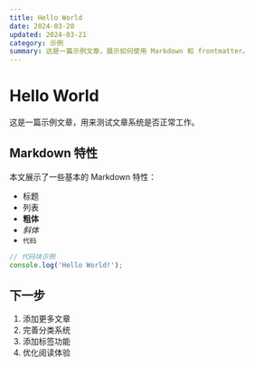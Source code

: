 ```yaml
---
title: Hello World
date: 2024-03-20
updated: 2024-03-21
category: 示例
summary: 这是一篇示例文章，展示如何使用 Markdown 和 frontmatter。
---
```


# Hello World

这是一篇示例文章，用来测试文章系统是否正常工作。

## Markdown 特性

本文展示了一些基本的 Markdown 特性：

- 标题
- 列表
- **粗体**
- *斜体*
- `代码`

```js
// 代码块示例
console.log('Hello World!');
```

## 下一步

1. 添加更多文章
2. 完善分类系统
3. 添加标签功能
4. 优化阅读体验 